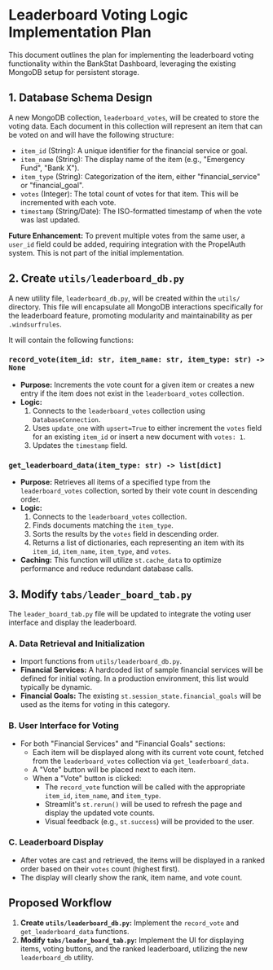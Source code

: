 # Leaderboard Voting Logic Implementation Plan

This document outlines the plan for implementing the leaderboard voting functionality within the BankStat Dashboard, leveraging the existing MongoDB setup for persistent storage.

## 1. Database Schema Design

A new MongoDB collection, `leaderboard_votes`, will be created to store the voting data. Each document in this collection will represent an item that can be voted on and will have the following structure:

-   `item_id` (String): A unique identifier for the financial service or goal.
-   `item_name` (String): The display name of the item (e.g., "Emergency Fund", "Bank X").
-   `item_type` (String): Categorization of the item, either "financial_service" or "financial_goal".
-   `votes` (Integer): The total count of votes for that item. This will be incremented with each vote.
-   `timestamp` (String/Date): The ISO-formatted timestamp of when the vote was last updated.

**Future Enhancement:** To prevent multiple votes from the same user, a `user_id` field could be added, requiring integration with the PropelAuth system. This is not part of the initial implementation.

## 2. Create `utils/leaderboard_db.py`

A new utility file, `leaderboard_db.py`, will be created within the `utils/` directory. This file will encapsulate all MongoDB interactions specifically for the leaderboard feature, promoting modularity and maintainability as per `.windsurfrules`.

It will contain the following functions:

### `record_vote(item_id: str, item_name: str, item_type: str) -> None`

-   **Purpose:** Increments the vote count for a given item or creates a new entry if the item does not exist in the `leaderboard_votes` collection.
-   **Logic:**
    1.  Connects to the `leaderboard_votes` collection using `DatabaseConnection`.
    2.  Uses `update_one` with `upsert=True` to either increment the `votes` field for an existing `item_id` or insert a new document with `votes: 1`.
    3.  Updates the `timestamp` field.

### `get_leaderboard_data(item_type: str) -> list[dict]`

-   **Purpose:** Retrieves all items of a specified type from the `leaderboard_votes` collection, sorted by their vote count in descending order.
-   **Logic:**
    1.  Connects to the `leaderboard_votes` collection.
    2.  Finds documents matching the `item_type`.
    3.  Sorts the results by the `votes` field in descending order.
    4.  Returns a list of dictionaries, each representing an item with its `item_id`, `item_name`, `item_type`, and `votes`.
-   **Caching:** This function will utilize `st.cache_data` to optimize performance and reduce redundant database calls.

## 3. Modify `tabs/leader_board_tab.py`

The `leader_board_tab.py` file will be updated to integrate the voting user interface and display the leaderboard.

### A. Data Retrieval and Initialization

-   Import functions from `utils/leaderboard_db.py`.
-   **Financial Services:** A hardcoded list of sample financial services will be defined for initial voting. In a production environment, this list would typically be dynamic.
-   **Financial Goals:** The existing `st.session_state.financial_goals` will be used as the items for voting in this category.

### B. User Interface for Voting

-   For both "Financial Services" and "Financial Goals" sections:
    -   Each item will be displayed along with its current vote count, fetched from the `leaderboard_votes` collection via `get_leaderboard_data`.
    -   A "Vote" button will be placed next to each item.
    -   When a "Vote" button is clicked:
        -   The `record_vote` function will be called with the appropriate `item_id`, `item_name`, and `item_type`.
        -   Streamlit's `st.rerun()` will be used to refresh the page and display the updated vote counts.
        -   Visual feedback (e.g., `st.success`) will be provided to the user.

### C. Leaderboard Display

-   After votes are cast and retrieved, the items will be displayed in a ranked order based on their `votes` count (highest first).
-   The display will clearly show the rank, item name, and vote count.

## Proposed Workflow

1.  **Create `utils/leaderboard_db.py`:** Implement the `record_vote` and `get_leaderboard_data` functions.
2.  **Modify `tabs/leader_board_tab.py`:** Implement the UI for displaying items, voting buttons, and the ranked leaderboard, utilizing the new `leaderboard_db` utility.
